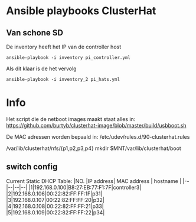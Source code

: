 # Ansible playbooks ClusterHat

## Van schone SD

De inventory heeft het IP van de  controller host

```
ansible-playbook -i inventory pi_controller.yml
```

Als dit klaar is de het vervolg
```
ansible-playbook -i inventory_2 pi_hats.yml
```


# Info

Het script die de netboot images maakt staat alles in:
https://github.com/burtyb/clusterhat-image/blob/master/build/usbboot.sh


De MAC adressen worden bepaald in:
/etc/udev/rules.d/90-clusterhat.rules

/var/lib/clusterhat/nfs/{p1,p2,p3,p4}
mkdir $MNT/var/lib/clusterhat/boot



## switch config

Current Static DHCP Table:
|NO. |IP address| MAC address | hostname |
|--|--|--|--|
|1|192.168.0.100|B8:27:EB:77:F1:7F|controller3|
|2|192.168.0.106|00:22:82:FF:FF:1F|p31|
|3|192.168.0.107|00:22:82:FF:FF:20|p32|
|4|192.168.0.108|00:22:82:FF:FF:21|p33|
|5|192.168.0.109|00:22:82:FF:FF:22|p34|